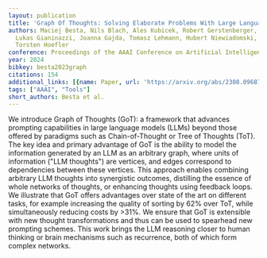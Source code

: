```yaml
---
layout: publication
title: 'Graph Of Thoughts: Solving Elaborate Problems With Large Language Models'
authors: Maciej Besta, Nils Blach, Ales Kubicek, Robert Gerstenberger, Michal Podstawski,
  Lukas Gianinazzi, Joanna Gajda, Tomasz Lehmann, Hubert Niewiadomski, Piotr Nyczyk,
  Torsten Hoefler
conference: Proceedings of the AAAI Conference on Artificial Intelligence
year: 2024
bibkey: besta2023graph
citations: 154
additional_links: [{name: Paper, url: 'https://arxiv.org/abs/2308.09687'}]
tags: ["AAAI", "Tools"]
short_authors: Besta et al.
---
```

We introduce Graph of Thoughts (GoT): a framework that advances prompting
capabilities in large language models (LLMs) beyond those offered by paradigms
such as Chain-of-Thought or Tree of Thoughts (ToT). The key idea and primary
advantage of GoT is the ability to model the information generated by an LLM as
an arbitrary graph, where units of information ("LLM thoughts") are vertices,
and edges correspond to dependencies between these vertices. This approach
enables combining arbitrary LLM thoughts into synergistic outcomes, distilling
the essence of whole networks of thoughts, or enhancing thoughts using feedback
loops. We illustrate that GoT offers advantages over state of the art on
different tasks, for example increasing the quality of sorting by 62% over ToT,
while simultaneously reducing costs by >31%. We ensure that GoT is extensible
with new thought transformations and thus can be used to spearhead new
prompting schemes. This work brings the LLM reasoning closer to human thinking
or brain mechanisms such as recurrence, both of which form complex networks.